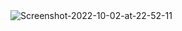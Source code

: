 <img src="https://i.ibb.co/dbXYJSn/Screenshot-2022-10-02-at-22-52-11.png" alt="Screenshot-2022-10-02-at-22-52-11" border="0">
